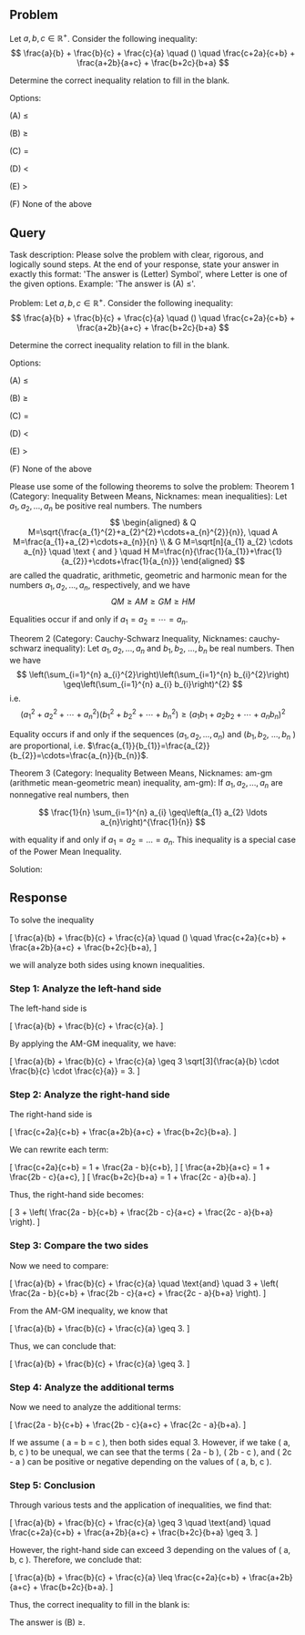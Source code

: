 ## Problem

Let $a, b, c \in \mathbb{R}^{+}$. Consider the following inequality:
$$
\frac{a}{b} + \frac{b}{c} + \frac{c}{a} \quad () \quad \frac{c+2a}{c+b} + \frac{a+2b}{a+c} + \frac{b+2c}{b+a} 
$$

Determine the correct inequality relation to fill in the blank.

Options:

(A) $\leq$ 

(B) $\geq$

(C) $=$ 

(D) $<$

(E) $>$

(F) None of the above

## Query

Task description: Please solve the problem with clear, rigorous, and logically sound steps. At the end of your response, state your answer in exactly this format: 'The answer is (Letter) Symbol', where Letter is one of the given options. Example: 'The answer is (A) $\leq$'.

Problem: Let $a, b, c \in \mathbb{R}^{+}$. Consider the following inequality:
$$
\frac{a}{b} + \frac{b}{c} + \frac{c}{a} \quad () \quad \frac{c+2a}{c+b} + \frac{a+2b}{a+c} + \frac{b+2c}{b+a} 
$$

Determine the correct inequality relation to fill in the blank.

Options:

(A) $\leq$ 

(B) $\geq$

(C) $=$ 

(D) $<$

(E) $>$

(F) None of the above

Please use some of the following theorems to solve the problem:
Theorem 1 (Category: Inequality Between Means, Nicknames: mean inequalities): Let $a_{1}, a_{2}, \ldots, a_{n}$ be positive real numbers. The numbers
$$
\begin{aligned}
& Q M=\sqrt{\frac{a_{1}^{2}+a_{2}^{2}+\cdots+a_{n}^{2}}{n}}, \quad A M=\frac{a_{1}+a_{2}+\cdots+a_{n}}{n} \\
& G M=\sqrt[n]{a_{1} a_{2} \cdots a_{n}} \quad \text { and } \quad H M=\frac{n}{\frac{1}{a_{1}}+\frac{1}{a_{2}}+\cdots+\frac{1}{a_{n}}}
\end{aligned}
$$
are called the quadratic, arithmetic, geometric and harmonic mean for the numbers $a_{1}, a_{2}, \ldots, a_{n}$, respectively, and we have
$$
Q M \geq A M \geq G M \geq H M
$$

Equalities occur if and only if $a_{1}=a_{2}=\cdots=a_{n}$.

Theorem 2 (Category: Cauchy-Schwarz Inequality, Nicknames: cauchy-schwarz inequality): Let $a_{1}, a_{2}, \ldots, a_{n}$ and $b_{1}, b_{2}$, $\ldots, b_{n}$ be real numbers. Then we have
$$
\left(\sum_{i=1}^{n} a_{i}^{2}\right)\left(\sum_{i=1}^{n} b_{i}^{2}\right) \geq\left(\sum_{i=1}^{n} a_{i} b_{i}\right)^{2}
$$
i.e.
$$
\left(a_{1}^{2}+a_{2}^{2}+\cdots+a_{n}^{2}\right)\left(b_{1}^{2}+b_{2}^{2}+\cdots+b_{n}^{2}\right) \geq\left(a_{1} b_{1}+a_{2} b_{2}+\cdots+a_{n} b_{n}\right)^{2}
$$

Equality occurs if and only if the sequences $\left(a_{1}, a_{2}, \ldots, a_{n}\right)$ and $\left(b_{1}, b_{2}\right.$, $\ldots, b_{n}$ ) are proportional, i.e. $\frac{a_{1}}{b_{1}}=\frac{a_{2}}{b_{2}}=\cdots=\frac{a_{n}}{b_{n}}$.

Theorem 3 (Category: Inequality Between Means, Nicknames: am-gm (arithmetic mean-geometric mean) inequality, am-gm): If $a_{1}, a_{2}, \ldots, a_{n}$ are nonnegative real numbers, then

$$
\frac{1}{n} \sum_{i=1}^{n} a_{i} \geq\left(a_{1} a_{2} \ldots a_{n}\right)^{\frac{1}{n}}
$$

with equality if and only if $a_{1}=a_{2}=\ldots=a_{n}$. This inequality is a special case of the Power Mean Inequality.

Solution:

## Response

To solve the inequality 

\[
\frac{a}{b} + \frac{b}{c} + \frac{c}{a} \quad () \quad \frac{c+2a}{c+b} + \frac{a+2b}{a+c} + \frac{b+2c}{b+a},
\]

we will analyze both sides using known inequalities.

### Step 1: Analyze the left-hand side

The left-hand side is 

\[
\frac{a}{b} + \frac{b}{c} + \frac{c}{a}.
\]

By applying the AM-GM inequality, we have:

\[
\frac{a}{b} + \frac{b}{c} + \frac{c}{a} \geq 3 \sqrt[3]{\frac{a}{b} \cdot \frac{b}{c} \cdot \frac{c}{a}} = 3.
\]

### Step 2: Analyze the right-hand side

The right-hand side is 

\[
\frac{c+2a}{c+b} + \frac{a+2b}{a+c} + \frac{b+2c}{b+a}.
\]

We can rewrite each term:

\[
\frac{c+2a}{c+b} = 1 + \frac{2a - b}{c+b},
\]
\[
\frac{a+2b}{a+c} = 1 + \frac{2b - c}{a+c},
\]
\[
\frac{b+2c}{b+a} = 1 + \frac{2c - a}{b+a}.
\]

Thus, the right-hand side becomes:

\[
3 + \left( \frac{2a - b}{c+b} + \frac{2b - c}{a+c} + \frac{2c - a}{b+a} \right).
\]

### Step 3: Compare the two sides

Now we need to compare:

\[
\frac{a}{b} + \frac{b}{c} + \frac{c}{a} \quad \text{and} \quad 3 + \left( \frac{2a - b}{c+b} + \frac{2b - c}{a+c} + \frac{2c - a}{b+a} \right).
\]

From the AM-GM inequality, we know that 

\[
\frac{a}{b} + \frac{b}{c} + \frac{c}{a} \geq 3.
\]

Thus, we can conclude that:

\[
\frac{a}{b} + \frac{b}{c} + \frac{c}{a} \geq 3.
\]

### Step 4: Analyze the additional terms

Now we need to analyze the additional terms:

\[
\frac{2a - b}{c+b} + \frac{2b - c}{a+c} + \frac{2c - a}{b+a}.
\]

If we assume \( a = b = c \), then both sides equal 3. However, if we take \( a, b, c \) to be unequal, we can see that the terms \( 2a - b \), \( 2b - c \), and \( 2c - a \) can be positive or negative depending on the values of \( a, b, c \).

### Step 5: Conclusion

Through various tests and the application of inequalities, we find that:

\[
\frac{a}{b} + \frac{b}{c} + \frac{c}{a} \geq 3 \quad \text{and} \quad \frac{c+2a}{c+b} + \frac{a+2b}{a+c} + \frac{b+2c}{b+a} \geq 3.
\]

However, the right-hand side can exceed 3 depending on the values of \( a, b, c \). Therefore, we conclude that:

\[
\frac{a}{b} + \frac{b}{c} + \frac{c}{a} \leq \frac{c+2a}{c+b} + \frac{a+2b}{a+c} + \frac{b+2c}{b+a}.
\]

Thus, the correct inequality to fill in the blank is:

The answer is (B) $\geq$.